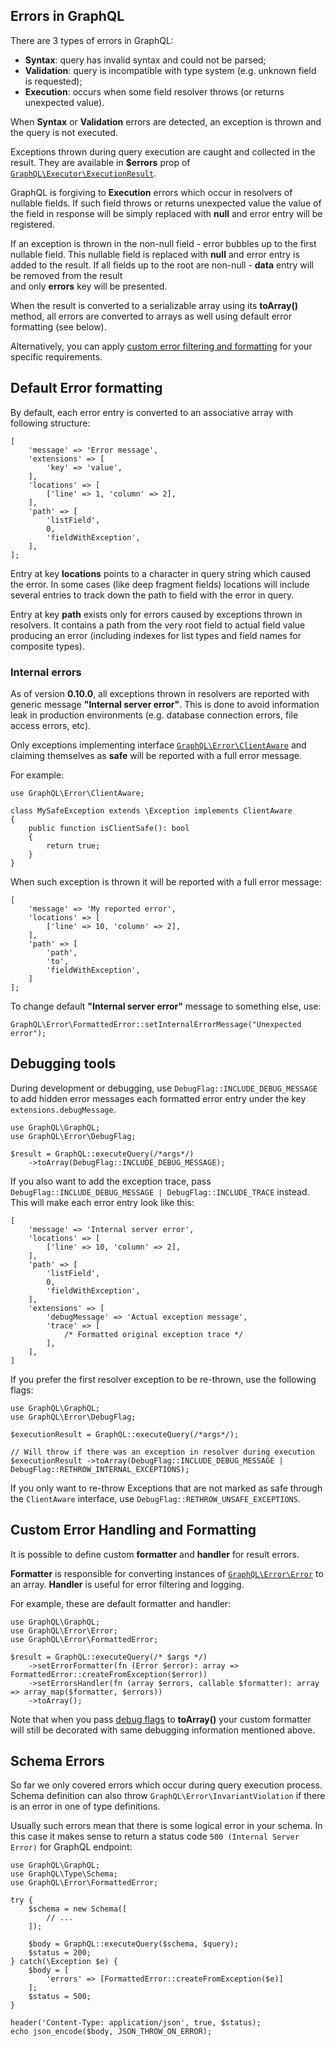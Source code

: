 ## Errors in GraphQL

There are 3 types of errors in GraphQL:

- **Syntax**: query has invalid syntax and could not be parsed;
- **Validation**: query is incompatible with type system (e.g. unknown field is requested);
- **Execution**: occurs when some field resolver throws (or returns unexpected value).

When **Syntax** or **Validation** errors are detected, an exception is thrown
and the query is not executed.

Exceptions thrown during query execution are caught and collected in the result.
They are available in **$errors** prop of [`GraphQL\Executor\ExecutionResult`](class-reference.md#graphqlexecutorexecutionresult).

GraphQL is forgiving to **Execution** errors which occur in resolvers of nullable fields.
If such field throws or returns unexpected value the value of the field in response will be simply
replaced with **null** and error entry will be registered.

If an exception is thrown in the non-null field - error bubbles up to the first nullable field.
This nullable field is replaced with **null** and error entry is added to the result.
If all fields up to the root are non-null - **data** entry will be removed from the result  
and only **errors** key will be presented.

When the result is converted to a serializable array using its **toArray()** method, all errors are
converted to arrays as well using default error formatting (see below).

Alternatively, you can apply [custom error filtering and formatting](#custom-error-handling-and-formatting)
for your specific requirements.

## Default Error formatting

By default, each error entry is converted to an associative array with following structure:

```php-inline
[
    'message' => 'Error message',
    'extensions' => [
        'key' => 'value',
    ],
    'locations' => [
        ['line' => 1, 'column' => 2],
    ],
    'path' => [
        'listField',
        0,
        'fieldWithException',
    ],
];
```

Entry at key **locations** points to a character in query string which caused the error.
In some cases (like deep fragment fields) locations will include several entries to track down
the path to field with the error in query.

Entry at key **path** exists only for errors caused by exceptions thrown in resolvers.
It contains a path from the very root field to actual field value producing an error
(including indexes for list types and field names for composite types).

### Internal errors

As of version **0.10.0**, all exceptions thrown in resolvers are reported with generic message **"Internal server error"**.
This is done to avoid information leak in production environments (e.g. database connection errors, file access errors, etc).

Only exceptions implementing interface [`GraphQL\Error\ClientAware`](class-reference.md#graphqlerrorclientaware) and claiming themselves as **safe** will
be reported with a full error message.

For example:

```php-inline
use GraphQL\Error\ClientAware;

class MySafeException extends \Exception implements ClientAware
{
    public function isClientSafe(): bool
    {
        return true;
    }
}
```

When such exception is thrown it will be reported with a full error message:

```php-inline
[
    'message' => 'My reported error',
    'locations' => [
        ['line' => 10, 'column' => 2],
    ],
    'path' => [
        'path',
        'to',
        'fieldWithException',
    ]
];
```

To change default **"Internal server error"** message to something else, use:

```php-inline
GraphQL\Error\FormattedError::setInternalErrorMessage("Unexpected error");
```

## Debugging tools

During development or debugging, use `DebugFlag::INCLUDE_DEBUG_MESSAGE` to
add hidden error messages each formatted error entry under the key `extensions.debugMessage`.

```php-inline
use GraphQL\GraphQL;
use GraphQL\Error\DebugFlag;

$result = GraphQL::executeQuery(/*args*/)
    ->toArray(DebugFlag::INCLUDE_DEBUG_MESSAGE);
```

If you also want to add the exception trace, pass `DebugFlag::INCLUDE_DEBUG_MESSAGE | DebugFlag::INCLUDE_TRACE` instead.
This will make each error entry look like this:

```php-inline
[
    'message' => 'Internal server error',
    'locations' => [
        ['line' => 10, 'column' => 2],
    ],
    'path' => [
        'listField',
        0,
        'fieldWithException',
    ],
    'extensions' => [
        'debugMessage' => 'Actual exception message',
        'trace' => [
            /* Formatted original exception trace */
        ],
    ],
]
```

If you prefer the first resolver exception to be re-thrown, use the following flags:

```php-inline
use GraphQL\GraphQL;
use GraphQL\Error\DebugFlag;

$executionResult = GraphQL::executeQuery(/*args*/);

// Will throw if there was an exception in resolver during execution
$executionResult ->toArray(DebugFlag::INCLUDE_DEBUG_MESSAGE | DebugFlag::RETHROW_INTERNAL_EXCEPTIONS);
```

If you only want to re-throw Exceptions that are not marked as safe through the `ClientAware` interface, use `DebugFlag::RETHROW_UNSAFE_EXCEPTIONS`.

## Custom Error Handling and Formatting

It is possible to define custom **formatter** and **handler** for result errors.

**Formatter** is responsible for converting instances of [`GraphQL\Error\Error`](class-reference.md#graphqlerrorerror)
to an array. **Handler** is useful for error filtering and logging.

For example, these are default formatter and handler:

```php-inline
use GraphQL\GraphQL;
use GraphQL\Error\Error;
use GraphQL\Error\FormattedError;

$result = GraphQL::executeQuery(/* $args */)
    ->setErrorFormatter(fn (Error $error): array => FormattedError::createFromException($error))
    ->setErrorsHandler(fn (array $errors, callable $formatter): array => array_map($formatter, $errors))
    ->toArray();
```

Note that when you pass [debug flags](#debugging-tools) to **toArray()** your custom formatter will still be
decorated with same debugging information mentioned above.

## Schema Errors

So far we only covered errors which occur during query execution process. Schema definition can
also throw `GraphQL\Error\InvariantViolation` if there is an error in one of type definitions.

Usually such errors mean that there is some logical error in your schema.
In this case it makes sense to return a status code `500 (Internal Server Error)` for GraphQL endpoint:

```php-inline
use GraphQL\GraphQL;
use GraphQL\Type\Schema;
use GraphQL\Error\FormattedError;

try {
    $schema = new Schema([
        // ...
    ]);

    $body = GraphQL::executeQuery($schema, $query);
    $status = 200;
} catch(\Exception $e) {
    $body = [
        'errors' => [FormattedError::createFromException($e)]
    ];
    $status = 500;
}

header('Content-Type: application/json', true, $status);
echo json_encode($body, JSON_THROW_ON_ERROR);
```
